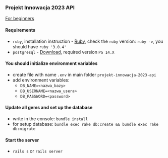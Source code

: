 ### Projekt Innowacja 2023 API

[For beginners](https://htdror.notion.site/HTD-Innowacja-API-3a5831af7f994c84875cacc46066bc00)

#### Requirements

- `ruby`, installation instruction - [Ruby](https://www.ruby-lang.org/en/documentation/installation/), check the `ruby` version: `ruby -v`, you should have `ruby '3.0.4'`
- `postgresql` - [Download](https://www.postgresql.org/download/), required version `PG 14.X`

#### You should initialize environment variables

- create file with name `.env` in main folder `projekt-innowacja-2023-api`
- add environment variables:
  - `DB_NAME=<nazwa_bazy>`
  - `DB_USERNAME=<nazwa_usera>`
  - `DB_PASSWORD=<password>`

#### Update all gems and set up the database

- write in the console: `bundle install`
- for setup database: `bundle exec rake db:create && bundle exec rake db:migrate`

#### Start the server

- `rails s` or `rails server`
